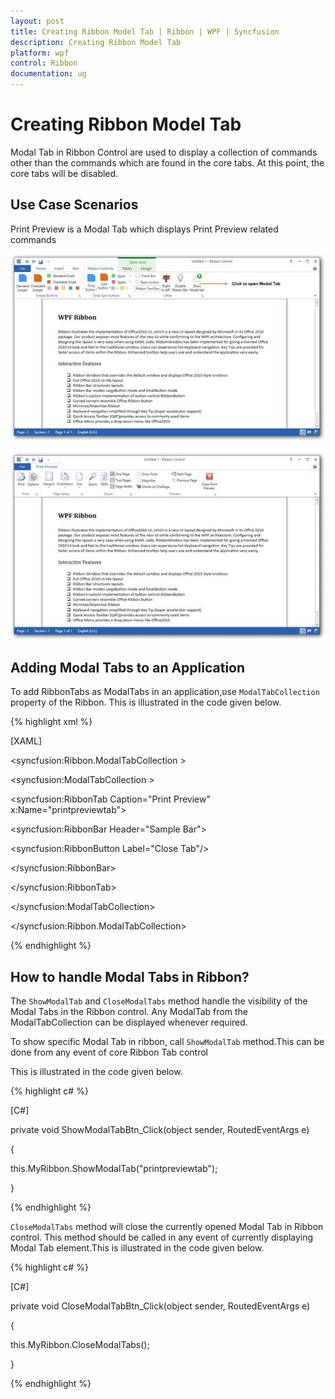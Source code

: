 ```yaml
---
layout: post
title: Creating Ribbon Model Tab | Ribbon | WPF | Syncfusion
description: Creating Ribbon Model Tab
platform: wpf
control: Ribbon
documentation: ug
---
```

# Creating Ribbon Model Tab

Modal Tab in Ribbon Control are used to display a collection of commands other than the commands which are found in the core tabs. At this point, the core tabs will be disabled.

## Use Case Scenarios

Print Preview is a Modal Tab which displays Print Preview related commands

![C:/Users/Sugapriyam/Desktop/viji/1.png](CreatingRibbonModelTab_images/CreatingRibbonModelTab_img1.jpeg)


![C:/Users/Sugapriyam/Desktop/viji/2.png](CreatingRibbonModelTab_images/CreatingRibbonModelTab_img2.jpeg)


## Adding Modal Tabs to an Application

To add RibbonTabs as ModalTabs in an application,use `ModalTabCollection` property of the Ribbon. This is illustrated in the code given below.

{% highlight xml %}

[XAML]

<syncfusion:Ribbon.ModalTabCollection  >

<syncfusion:ModalTabCollection >

<syncfusion:RibbonTab Caption="Print Preview" x:Name="printpreviewtab">

<syncfusion:RibbonBar Header="Sample Bar">

<syncfusion:RibbonButton Label="Close Tab"/>

</syncfusion:RibbonBar>

</syncfusion:RibbonTab>

</syncfusion:ModalTabCollection>

</syncfusion:Ribbon.ModalTabCollection>



{% endhighlight %}



## How to handle Modal Tabs in Ribbon?

The `ShowModalTab` and `CloseModalTabs` method handle the visibility of the Modal Tabs in the Ribbon control. Any ModalTab from the ModalTabCollection can be displayed whenever required.

To show specific Modal Tab in ribbon, call `ShowModalTab` method.This can be done from any event of core Ribbon Tab control

This is illustrated in the code given below.

{% highlight c# %}

[C#]

private void ShowModalTabBtn_Click(object sender, RoutedEventArgs e) 

{ 

this.MyRibbon.ShowModalTab("printpreviewtab"); 

}





{% endhighlight %}

`CloseModalTabs` method will close the currently opened Modal Tab in Ribbon control. This method should be called in any event of currently displaying Modal Tab element.This is illustrated in the code given below.

{% highlight c# %}

[C#]

private void CloseModalTabBtn_Click(object sender, RoutedEventArgs e) 

{ 

this.MyRibbon.CloseModalTabs(); 

}



{% endhighlight %}


